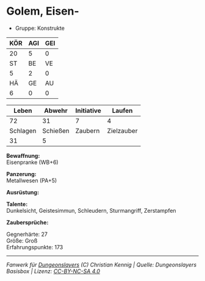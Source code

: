 # Golem, Eisen-  
- Gruppe: Konstrukte  

| KÖR | AGI | GEI |  
| --- | --- | --- |  
| 20  | 5   | 0   |
| ST  | BE  | VE  |  
| 5   | 2   | 0   |
| HÄ  | GE  | AU  |  
| 6   | 0   | 0   |


| Leben    | Abwehr   | Initiative | Laufen     |
| -------- | -------- | ---------- | ---------- |
| 72       | 31       | 7          | 4          |
| Schlagen | Schießen | Zaubern    | Zielzauber |
| 31       | 5        |            |            |

**Bewaffnung:**  
Eisenpranke (WB+6)

**Panzerung:**  
Metallwesen (PA+5)

**Ausrüstung:**  


**Talente:**  
Dunkelsicht, Geistesimmun, Schleudern, Sturmangriff, Zerstampfen

**Zaubersprüche:**  


Gegnerhärte: 27  
Größe: Groß  
Erfahrungspunkte: 173  



___
*Fanwerk für [Dungeonslayers](https://www.dungeonslayers.net/) (C) Christian Kennig | Quelle: Dungeonslayers Basisbox | Lizenz: [CC-BY-NC-SA 4.0](https://creativecommons.org/licenses/by-nc-sa/4.0/deed.de)*